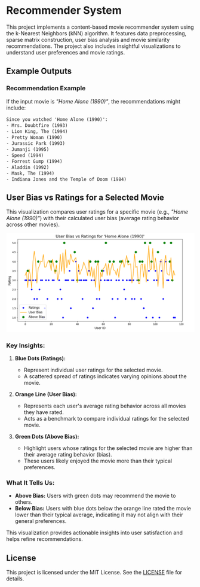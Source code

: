# Recommender System

This project implements a content-based movie recommender system using the k-Nearest Neighbors (kNN) algorithm. It features data preprocessing, sparse matrix construction, user bias analysis and movie similarity recommendations. The project also includes insightful visualizations to understand user preferences and movie ratings.


## **Example Outputs**
### **Recommendation Example**
If the input movie is *"Home Alone (1990)"*, the recommendations might include:
```
Since you watched 'Home Alone (1990)':
- Mrs. Doubtfire (1993)
- Lion King, The (1994)
- Pretty Woman (1990)
- Jurassic Park (1993)
- Jumanji (1995)
- Speed (1994)
- Forrest Gump (1994)
- Aladdin (1992)
- Mask, The (1994)
- Indiana Jones and the Temple of Doom (1984)
```

## **User Bias vs Ratings for a Selected Movie**


This visualization compares user ratings for a specific movie (e.g., *"Home Alone (1990)"*) with their calculated user bias (average rating behavior across other movies).

<img src="assets/uservsratings.png" alt="User Bias vs Ratings" width="800">

### **Key Insights:**
1. **Blue Dots (Ratings):**
   - Represent individual user ratings for the selected movie.
   - A scattered spread of ratings indicates varying opinions about the movie.

2. **Orange Line (User Bias):**
   - Represents each user's average rating behavior across all movies they have rated.
   - Acts as a benchmark to compare individual ratings for the selected movie.

3. **Green Dots (Above Bias):**
   - Highlight users whose ratings for the selected movie are higher than their average rating behavior (bias).
   - These users likely enjoyed the movie more than their typical preferences.

### **What It Tells Us:**
- **Above Bias:** Users with green dots may recommend the movie to others.
- **Below Bias:** Users with blue dots below the orange line rated the movie lower than their typical average, indicating it may not align with their general preferences.

This visualization provides actionable insights into user satisfaction and helps refine recommendations.


## **License**
This project is licensed under the MIT License. See the [LICENSE](LICENSE) file for details.
